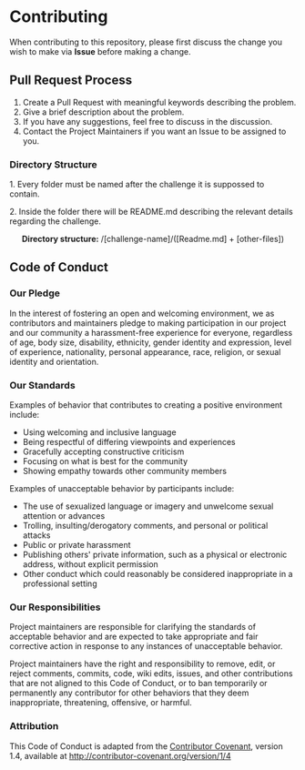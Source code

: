<h1>Contributing</h1>

When contributing to this repository, please first discuss the change you wish to make via **Issue** before making a change.



<h2>Pull Request Process</h2>

1. Create a Pull Request with meaningful keywords describing the problem.
2. Give a brief description about the problem.
3. If you have any suggestions, feel free to discuss in the discussion.
4. Contact the Project Maintainers if you want an Issue to be assigned to you.

<h3>Directory Structure</h3>
<p> 1. Every folder must be named after the challenge it is suppossed to contain. </p>
<p> 2. Inside the folder there will be README.md describing the relevant details regarding the challenge. </p>
<p align="center"><strong>Directory structure:</strong> /[challenge-name]/([Readme.md] + [other-files])</p>
<h2>Code of Conduct</h2>

<h3>Our Pledge</h3>

In the interest of fostering an open and welcoming environment, we as contributors and maintainers pledge to making participation in our project and our community a harassment-free experience for everyone, regardless of age, body size, disability, ethnicity, gender identity and expression, level of experience, nationality, personal appearance, race, religion, or sexual identity and orientation.

<h3>Our Standards</h3>

Examples of behavior that contributes to creating a positive environment include:

* Using welcoming and inclusive language
* Being respectful of differing viewpoints and experiences
* Gracefully accepting constructive criticism
* Focusing on what is best for the community
* Showing empathy towards other community members

Examples of unacceptable behavior by participants include:

* The use of sexualized language or imagery and unwelcome sexual attention or advances
* Trolling, insulting/derogatory comments, and personal or political attacks
* Public or private harassment
* Publishing others' private information, such as a physical or electronic address, without explicit permission
* Other conduct which could reasonably be considered inappropriate in a professional setting

<h3>Our Responsibilities</h3>

Project maintainers are responsible for clarifying the standards of acceptable behavior and are expected to take appropriate and fair corrective action in response to any instances of unacceptable behavior.

Project maintainers have the right and responsibility to remove, edit, or reject comments, commits, code, wiki edits, issues, and other contributions that are not aligned to this Code of Conduct, or to ban temporarily or permanently any contributor for other behaviors that they deem inappropriate, threatening, offensive, or harmful.

<h3>Attribution</h3>

This Code of Conduct is adapted from the [Contributor Covenant](https://www.contributor-covenant.org/), version 1.4, available at http://contributor-covenant.org/version/1/4
